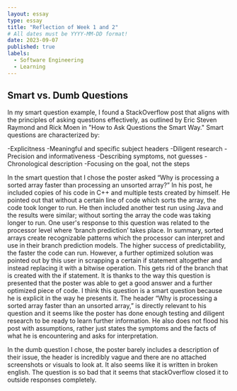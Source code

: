 ```yaml
---
layout: essay
type: essay
title: "Reflection of Week 1 and 2"
# All dates must be YYYY-MM-DD format!
date: 2023-09-07
published: true
labels:
  - Software Engineering
  - Learning
---
```



## Smart vs. Dumb Questions

  In my smart question example, I found a StackOverflow post that aligns with the principles of asking questions effectively, as outlined by Eric Steven Raymond and Rick Moen in "How to Ask Questions the Smart Way." Smart questions are characterized by:

-Explicitness
-Meaningful and specific subject headers
-Diligent research
-Precision and informativeness
-Describing symptoms, not guesses
-Chronological description
-Focusing on the goal, not the steps

  In the smart question that I chose the poster asked “Why is processing a sorted array faster than processing an unsorted array?” In his post, he included copies of his code in C++ and multiple tests created by himself. He pointed out that without a certain line of code which sorts the array, the code took longer to run. He then included another test run using Java and the results were similar; without sorting the array the code was taking longer to run.
One user's response to this question was related to the processor level where ‘branch prediction’ takes place. In summary, sorted arrays create recognizable patterns which the processor can interpret and use in their branch prediction models. The higher success of predictability, the faster the code can run. However, a further optimized solution was pointed out by this user in scrapping a certain if statement altogether and instead replacing it with a bitwise operation. This gets rid of the branch that is created with the if statement. It is thanks to the way this question is presented that the poster was able to get a good answer and a further optimized piece of code.
	I think this question is a smart question because he is explicit in the way he presents it. The header “Why is processing a sorted array faster than an unsorted array,” is directly relevant to his question and it seems like the poster has done enough testing and diligent research to be ready to learn further information. He also does not flood his post with assumptions, rather just states the symptoms and the facts of what he is encountering and asks for interpretation.
	
  In the dumb question I chose, the poster barely includes a description of their issue, the header is incredibly vague and there are no attached screenshots or visuals to look at. It also seems like it is written in broken english. The question is so bad that it seems that stackOverflow closed it to outside responses completely. 
